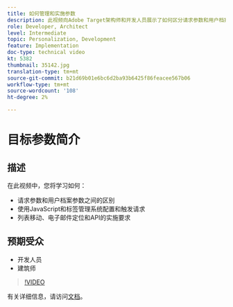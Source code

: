 ```yaml
---
title: 如何管理和实施参数
description: 此视频向Adobe Target架构师和开发人员展示了如何区分请求参数和用户档案参数，使用JavaScript和标签管理系统配置和触发请求，以及了解移动、电子邮件定位和API的实施要求。
role: Developer, Architect
level: Intermediate
topic: Personalization, Development
feature: Implementation
doc-type: technical video
kt: 5382
thumbnail: 35142.jpg
translation-type: tm+mt
source-git-commit: b21d69b01e6bc6d2ba93b6425f86feacee567b06
workflow-type: tm+mt
source-wordcount: '108'
ht-degree: 2%

---
```



# 目标参数简介

## 描述

在此视频中，您将学习如何：

* 请求参数和用户档案参数之间的区别
* 使用JavaScript和标签管理系统配置和触发请求
* 列表移动、电子邮件定位和API的实施要求

## 预期受众

* 开发人员
* 建筑师

>[!VIDEO](https://video.tv.adobe.com/v/35142/?quality=12)

有关详细信息，请访问[文档](https://docs.adobe.com/content/help/en/target/using/implement-target/implementing-target.html)。
